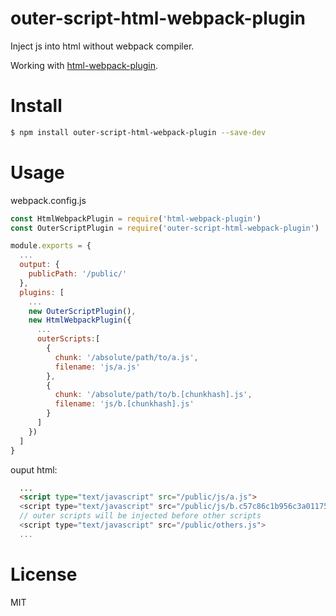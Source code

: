 # outer-script-html-webpack-plugin
Inject js into html without webpack compiler.  

Working with [html-webpack-plugin](https://github.com/jantimon/html-webpack-plugin).

# Install
```sh
$ npm install outer-script-html-webpack-plugin --save-dev
```

# Usage
webpack.config.js
```js
const HtmlWebpackPlugin = require('html-webpack-plugin')
const OuterScriptPlugin = require('outer-script-html-webpack-plugin')

module.exports = {
  ...
  output: {
    publicPath: '/public/'
  },
  plugins: [
    ...
    new OuterScriptPlugin(),
    new HtmlWebpackPlugin({
      ...
      outerScripts:[ 
        {
          chunk: '/absolute/path/to/a.js',
          filename: 'js/a.js'
        },
        {
          chunk: '/absolute/path/to/b.[chunkhash].js',
          filename: 'js/b.[chunkhash].js'
        }
      ]
    })
  ]
}
```
ouput html:
```html
  ...
  <script type="text/javascript" src="/public/js/a.js">
  <script type="text/javascript" src="/public/js/b.c57c86c1b956c3a01175.js">
  // outer scripts will be injected before other scripts
  <script type="text/javascript" src="/public/others.js">
  ...
```
# License
MIT
